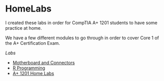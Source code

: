 # HomeLabs

I created these labs in order for CompTIA A+ 1201 students to have some practice at home.

We have a few different modules to go through in order to cover Core 1 of the A+ Certification Exam.

*Labs*
- [Motherboard and Connectors](CompTIA-1201-Home-Labs/Module%202%20Motherboard%20and%20Connectors.html)
- [R Programming](https://github.com/Sudo-Antonio-Castro/R/tree/main)
- [A+ 1201 Home Labs](https://github.com/Sudo-Antonio-Castro/CompTIA-1201-Home-Labs/tree/main)
